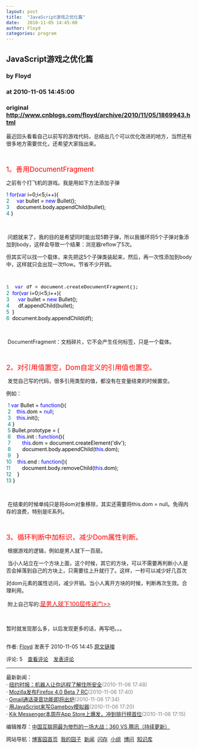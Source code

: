```yaml
---
layout: post
title:  "JavaScript游戏之优化篇"
date:   2010-11-05 14:45:00
author: Floyd
categories: program
---
```


## JavaScript游戏之优化篇
### by Floyd
### at 2010-11-05 14:45:00
### original <http://www.cnblogs.com/floyd/archive/2010/11/05/1869943.html>

<p><p>最近回头看看自己以前写的游戏代码，总结出几个可以优化改进的地方，当然还有很多地方需要优化，还希望大家指出来。</p>
<p> </p>
<p><span style="color:red;font-size:14pt">1。善用DocumentFragment</span> </p>
<p>之前有个打飞机的游戏。我是用如下方法添加子弹</p>
<div>
<div><span style="color:#008080">1</span> <span style="color:#0000ff">for</span><span style="color:#000000">(</span><span style="color:#0000ff">var</span><span style="color:#000000"> i</span><span style="color:#000000">=</span><span style="color:#000000">0</span><span style="color:#000000">;i</span><span style="color:#000000">&lt;</span><span style="color:#000000">5</span><span style="color:#000000">;i</span><span style="color:#000000">++</span><span style="color:#000000">){<br>
</span><span style="color:#008080">2</span> <span style="color:#000000">    </span><span style="color:#0000ff">var</span><span style="color:#000000"> bullet </span><span style="color:#000000">=</span><span style="color:#000000"> </span><span style="color:#0000ff">new</span><span style="color:#000000"> Bullet();<br>
</span><span style="color:#008080">3</span> <span style="color:#000000">    document.body.appendChild(bullet);<br>
</span><span style="color:#008080">4</span> <span style="color:#000000">}</span></div>
</div>
<p> </p>
<p> 问题就来了，我的目的是希望同时能出现5颗子弹，所以我循环将5个子弹对象添加到body，这样会导致一个结果：浏览器reflow了5次。</p>
<p>但其实可以找一个载体，来先把这5个子弹类装起来，然后，再一次性添加到body中，这样就只会出现一次flow。节省不少开销。</p>
<p> </p>
<div>
<div>
<span style="font-family:&#39;Courier New&#39;;font-size:13px"><span style="color:#008080">1</span> <span style="color:#000000"> </span><span style="color:#0000ff">var</span><span style="color:#000000"> df </span><span style="color:#000000">=</span><span style="color:#000000"> document.createDocumentFragment();</span><br></span>
<span style="color:#008080">2</span> <span style="color:#000000"> </span><span style="color:#0000ff">for</span><span style="color:#000000">(</span><span style="color:#0000ff">var</span><span style="color:#000000"> i</span><span style="color:#000000">=</span><span style="color:#000000">0</span><span style="color:#000000">;i</span><span style="color:#000000">&lt;</span><span style="color:#000000">5</span><span style="color:#000000">;i</span><span style="color:#000000">++</span><span style="color:#000000">){<br>
</span><span style="color:#008080">3</span> <span style="color:#000000">     </span><span style="color:#0000ff">var</span><span style="color:#000000"> bullet </span><span style="color:#000000">=</span><span style="color:#000000"> </span><span style="color:#0000ff">new</span><span style="color:#000000"> Bullet();<br>
</span><span style="color:#008080">4</span> <span style="color:#000000">     df.appendChild(bullet);<br>
</span><span style="color:#008080">5</span> <span style="color:#000000"> }<br>
</span><span style="color:#008080">6</span> <span style="color:#000000"> document.body.appendChild(df);</span></div>
</div>
<p> </p>
<p> DocumentFragment：文档碎片，它不会产生任何标签，只是一个载体。</p><p> </p><p><span style="color:red;font-size:14pt">2。对引用值置空，Dom自定义的引用值也置空。</span></p><p> 发觉自己写的代码，很多引用类型的值，都没有在变量结束的时候置空。</p><p>例如：</p><div><div><span style="color:#008080"> 1</span> <span style="color:#0000ff">var</span><span style="color:#000000"> Bullet </span><span style="color:#000000">=</span><span style="color:#000000"> </span><span style="color:#0000ff">function</span><span style="color:#000000">(){<br></span><span style="color:#008080"> 2</span> <span style="color:#000000">   </span><span style="color:#0000ff">this</span><span style="color:#000000">.dom </span><span style="color:#000000">=</span><span style="color:#000000"> </span><span style="color:#0000ff">null</span><span style="color:#000000">;<br></span><span style="color:#008080"> 3</span> <span style="color:#000000">   </span><span style="color:#0000ff">this</span><span style="color:#000000">.init();<br></span><span style="color:#008080"> 4</span> <span style="color:#000000">}<br></span><span style="color:#008080"> 5</span> <span style="color:#000000">Bullet.prototype </span><span style="color:#000000">=</span><span style="color:#000000"> {<br></span><span style="color:#008080"> 6</span> <span style="color:#000000">   </span><span style="color:#0000ff">this</span><span style="color:#000000">.init : </span><span style="color:#0000ff">function</span><span style="color:#000000">(){<br></span><span style="color:#008080"> 7</span> <span style="color:#000000">       </span><span style="color:#0000ff">this</span><span style="color:#000000">.dom </span><span style="color:#000000">=</span><span style="color:#000000"> document.createElement(</span><span style="color:#000000">'</span><span style="color:#000000">div</span><span style="color:#000000">'</span><span style="color:#000000">);<br></span><span style="color:#008080"> 8</span> <span style="color:#000000">       document.body.appendChild(</span><span style="color:#0000ff">this</span><span style="color:#000000">.dom);<br></span><span style="color:#008080"> 9</span> <span style="color:#000000">   }<br></span><span style="color:#008080">10</span> <span style="color:#000000">   </span><span style="color:#0000ff">this</span><span style="color:#000000">.end : </span><span style="color:#0000ff">function</span><span style="color:#000000">(){<br></span><span style="color:#008080">11</span> <span style="color:#000000">       document.body.removeChild(</span><span style="color:#0000ff">this</span><span style="color:#000000">.dom);<br></span><span style="color:#008080">12</span> <span style="color:#000000">   }<br></span><span style="color:#008080">13</span> <span style="color:#000000">}</span></div></div><p> </p><p> 在结束的时候单纯只是将dom对象移除，其实还需要将this.dom = null。免得内存的浪费，特别是IE系列。</p><p> </p><p><span style="color:red;font-size:14pt">3。循环判断中加标识，减少Dom属性判断。</span></p><p> 根据游戏的逻辑，例如是男人就下一百层。</p><p> 当小人站立在一个方块上面，这个时候，其它的方块，可以不需要再判断小人是否会掉落到自己的方块上，只需要往上升就行了。这样，一秒可以减少好几百次</p><p>对dom元素的属性访问，减少开销。当小人离开方块的时候，判断再次生效。合理利用。</p><p> 附上自己写的:<a href="http://www.cnblogs.com/floyd/archive/2010/11/03/1868323.html"><span style="font-size:12pt;color:red">是男人就下100层传送门&gt;&gt;</span></a></p><p> </p><p>暂时就发现那么多，以后发现更多的话，再写吧。。。 </p><img src="http://www.cnblogs.com/floyd/aggbug/1869943.html?type=1" width="1" height="1" alt=""><p>作者: <a href="http://www.cnblogs.com/floyd/">Floyd</a> 发表于 2010-11-05 14:45 <a href="http://www.cnblogs.com/floyd/archive/2010/11/05/1869943.html">原文链接</a></p><p>评论: 5　<a href="http://www.cnblogs.com/floyd/archive/2010/11/05/1869943.html#pagedcomment">查看评论</a>　<a href="http://www.cnblogs.com/floyd/archive/2010/11/05/1869943.html#commentform">发表评论</a></p><hr><p>最新新闻：<br>· <a href="http://news.cnblogs.com/n/80019/">纽约时报：机器人让你远程了解住所安全</a><span style="color:gray">(2010-11-06 17:48)</span><br>· <a href="http://news.cnblogs.com/n/80018/">Mozilla发布Firefox 4.0 Beta 7 RC</a><span style="color:gray">(2010-11-06 17:40)</span><br>· <a href="http://news.cnblogs.com/n/80017/">Gmail通话录音功能即将出炉</a><span style="color:gray">(2010-11-06 17:34)</span><br>· <a href="http://news.cnblogs.com/n/80016/">用JavaScript来写Gameboy模拟器</a><span style="color:gray">(2010-11-06 17:20)</span><br>· <a href="http://news.cnblogs.com/n/80015/">Kik Messenger本周在App Store上爆发，冲到排行榜首位</a><span style="color:gray">(2010-11-06 17:15)</span><br></p><p>编辑推荐：<a href="http://news.cnblogs.com/n/79632/">中国互联网最为惨烈的一场大战：360 VS 腾讯（持续更新）</a><br></p><p>网站导航：<a href="http://www.cnblogs.com">博客园首页</a>  <a href="http://home.cnblogs.com/">我的园子</a>  <a href="http://news.cnblogs.com">新闻</a>  <a href="http://home.cnblogs.com/ing/">闪存</a>  <a href="http://home.cnblogs.com/group/">小组</a>  <a href="http://space.cnblogs.com/q/">博问</a>  <a href="http://kb.cnblogs.com">知识库</a></p></p>